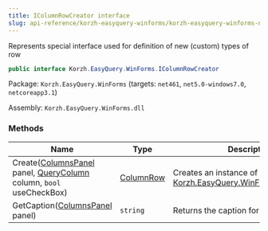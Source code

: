 ```yaml
---
title: IColumnRowCreator interface
slug: api-reference/korzh-easyquery-winforms/korzh-easyquery-winforms-namespace/icolumnrowcreator-interface
---
```

Represents special interface used for definition of new (custom) types of row
```csharp
public interface Korzh.EasyQuery.WinForms.IColumnRowCreator

```
Package: `Korzh.EasyQuery.WinForms` (targets: `net461`, `net5.0-windows7.0`, `netcoreapp3.1`)

Assembly: `Korzh.EasyQuery.WinForms.dll`

### Methods

| Name | Type | Description | 
| --- | --- | --- | 
| Create([ColumnsPanel](/api-reference/korzh-easyquery-winforms/korzh-easyquery-winforms-namespace/columnspanel-class) panel, [QueryColumn](/api-reference/korzh-easyquery/korzh-easyquery-namespace/querycolumn-class) column, `bool` useCheckBox) | [ColumnRow](/api-reference/korzh-easyquery-winforms/korzh-easyquery-winforms-namespace/columnrow-class) | Creates an instance of [Korzh.EasyQuery.WinForms.ColumnRow](/api-reference/korzh-easyquery-winforms/korzh-easyquery-winforms-namespace/columnrow-class). | 
| GetCaption([ColumnsPanel](/api-reference/korzh-easyquery-winforms/korzh-easyquery-winforms-namespace/columnspanel-class) panel) | `string` | Returns the caption for button menu. |